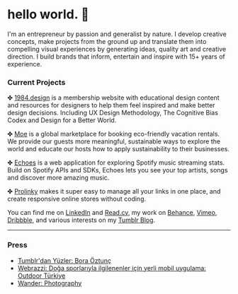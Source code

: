 # hello world. 👋

I'm an entrepreneur by passion and generalist by nature. I develop creative concepts, make projects from the ground up and translate them into compelling visual experiences by generating ideas, quality art and creative direction. I build brands that inform, entertain and inspire with 15+ years of experience.


### Current Projects

✤ <a class="goto-social" href="https://1984.design" target="_blank">1984.design</a> is a membership website with educational design content and resources for designers to help them feel inspired and make better design decisions. Including UX Design Methodology, The Cognitive Bias Codex and Design for a Better World.
			   			
✤ <a class="goto-social" href="https://moe.travel" target="_blank">Moe</a> is a global marketplace for booking eco-friendly vacation rentals. We provide our guests more meaningful, sustainable ways to explore the world and educate our hosts how to apply sustainability to their businesses.
								
✤ <a class="goto-social" href="https://echoesapp.io" target="_blank">Echoes</a> is a web application for exploring Spotify music streaming stats. Build on Spotify APIs and SDKs, Echoes lets you see your top artists, songs and discover more amazing music.

✤ <a class="goto-social" href="https://prolinky.co" target="_blank">Prolinky</a> makes it super easy to manage all your links in one place, and create responsive online stores without coding.

											
You can find me on <a href="https://www.linkedin.com/in/boraoztunc/" target="_blank">LinkedIn</a> and <a href="https://read.cv/bora" target="_blank">Read.cv</a>, my work on <a href="https://www.behance.net/boraoztunc" target="_blank">Behance</a>, <a href="https://vimeo.com/boraoztunc" target="_blank">Vimeo</a>, <a href="https://dribbble.com/boraoztunc" target="_blank">Dribbble</a>, and various interests on my <a href="https://blog.boraoztunc.net/" target="_blank">Tumblr Blog</a>.


***

### Press
- <a class="goto-social" href="https://ekip.tumblr.com/post/170413326044/tumblrdan-y%C3%BCzler-bora-%C3%B6ztun%C3%A7-tumblrdan" target="_blank">Tumblr'dan Yüzler: Bora Öztunç</a>
- <a class="goto-social" href="https://webrazzi.com/2018/08/01/doga-sporlariyla-ilgilenenler-icin-yerli-mobil-uygulama-outdoor-turkiye/" target="_blank">Webrazzi: Doğa sporlarıyla ilgilenenler için yerli mobil uygulama: Outdoor Türkiye</a>
- <a class="goto-social" href="https://thisiswander.tumblr.com/post/138431542936/submit-to-wander" target="_blank">Wander: Photography</a>
